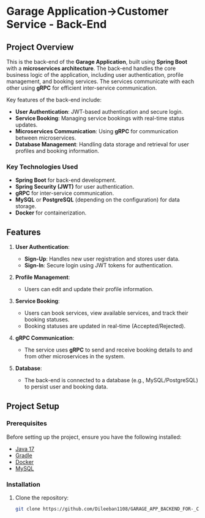 # Garage Application->Customer Service - Back-End

## Project Overview

This is the back-end of the **Garage Application**, built using **Spring Boot** with a **microservices architecture**. The back-end handles the core business logic of the application, including user authentication, profile management, and booking services. The services communicate with each other using **gRPC** for efficient inter-service communication.

Key features of the back-end include:
- **User Authentication**: JWT-based authentication and secure login.
- **Service Booking**: Managing service bookings with real-time status updates.
- **Microservices Communication**: Using **gRPC** for communication between microservices.
- **Database Management**: Handling data storage and retrieval for user profiles and booking information.

### Key Technologies Used
- **Spring Boot** for back-end development.
- **Spring Security (JWT)** for user authentication.
- **gRPC** for inter-service communication.
- **MySQL** or **PostgreSQL** (depending on the configuration) for data storage.
- **Docker** for containerization.

## Features

1. **User Authentication**:
   - **Sign-Up**: Handles new user registration and stores user data.
   - **Sign-In**: Secure login using JWT tokens for authentication.
   
2. **Profile Management**:
   - Users can edit and update their profile information.

3. **Service Booking**:
   - Users can book services, view available services, and track their booking statuses.
   - Booking statuses are updated in real-time (Accepted/Rejected).

4. **gRPC Communication**:
   - The service uses **gRPC** to send and receive booking details to and from other microservices in the system.

5. **Database**:
   - The back-end is connected to a database (e.g., MySQL/PostgreSQL) to persist user and booking data.

## Project Setup

### Prerequisites

Before setting up the project, ensure you have the following installed:
- [Java 17](https://adoptopenjdk.net/)
- [Gradle](https://maven.apache.org/)
- [Docker](https://www.docker.com/get-started)
- [MySQL](https://www.mysql.com/)

### Installation

1. Clone the repository:

   ```bash
   git clone https://github.com/Dileeban1108/GARAGE_APP_BACKEND_FOR-_CUSTOMER_SERVICE_MICROSERVICE_REACT_SPRINGBOOT_DOCKER_GRPC_SPRING-SECURITY.git
